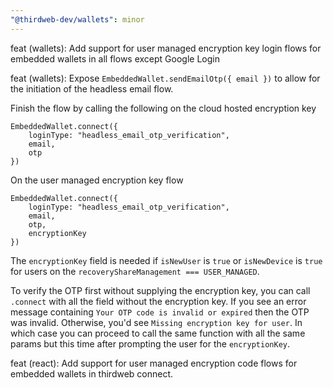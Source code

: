 ```yaml
---
"@thirdweb-dev/wallets": minor
---
```


feat (wallets): Add support for user managed encryption key login flows for embedded wallets in all flows except Google Login

feat (wallets): Expose `EmbeddedWallet.sendEmailOtp({ email })` to allow for the initiation of the headless email flow.

Finish the flow by calling the following on the cloud hosted encryption key

```
EmbeddedWallet.connect({
    loginType: "headless_email_otp_verification",
    email,
    otp
})
```

On the user managed encryption key flow

```
EmbeddedWallet.connect({
    loginType: "headless_email_otp_verification",
    email,
    otp,
    encryptionKey
})
```

The `encryptionKey` field is needed if `isNewUser` is `true` or `isNewDevice` is `true` for users on the `recoveryShareManagement === USER_MANAGED`.

To verify the OTP first without supplying the encryption key, you can call `.connect` with all the field without the encryption key. If you see an error message containing `Your OTP code is invalid or expired` then the OTP was invalid. Otherwise, you'd see `Missing encryption key for user`. In which case you can proceed to call the same function with all the same params but this time after prompting the user for the `encryptionKey`.

feat (react): Add support for user managed encryption code flows for embedded wallets in thirdweb connect.
